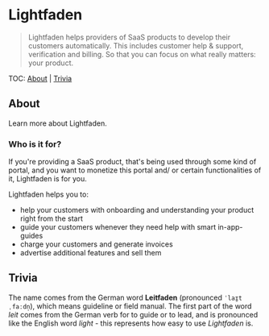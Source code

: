 # Lightfaden

> Lightfaden helps providers of SaaS products to develop their customers automatically. This includes customer help & support, verification and billing. So that you can focus on what really matters: your product.

TOC: [About](#about) | [Trivia](#trivia)

## About

Learn more about Lightfaden.

### Who is it for?

If you're providing a SaaS product, that's being used through some kind of portal, and you want to monetize this portal and/ or certain functionalities of it, Lightfaden is for you.

Lightfaden helps you to:

* help your customers with onboarding and understanding your product right from the start
* guide your customers whenever they need help with smart in-app-guides
* charge your customers and generate invoices
* advertise additional features and sell them

## Trivia

The name comes from the German word __Leitfaden__ (pronounced `ˈlaɪ̯tˌfaːdn̩`), which means guideline or field manual. The first part of the word _leit_ comes from the German verb for to guide or to lead, and is pronounced like the English word _light_ - this represents how easy to use _Lightfaden_ is.
